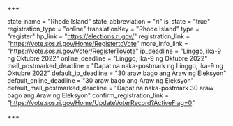 +++

state_name = "Rhode Island"
state_abbreviation = "ri"
is_state = "true"
registration_type = "online"
translationKey = "Rhode Island"
type = "register"
hp_link = "https://elections.ri.gov/"
registration_link = "https://vote.sos.ri.gov/Home/RegistertoVote"
more_info_link = "https://vote.sos.ri.gov/Voter/RegisterToVote"
ip_deadline = "Linggo, ika-9 ng Oktubre 2022"
online_deadline = "Linggo, ika-9 ng Oktubre 2022"
mail_postmarked_deadline = "Dapat na naka-postmark ng Linggo, ika-9 ng Oktubre 2022"
default_ip_deadline = "30 araw bago ang Araw ng Eleksyon"
default_online_deadline = "30 araw bago ang Araw ng Eleksyon"
default_mail_postmarked_deadline = "Dapat na naka-postmark  30 araw bago ang Araw ng Eleksyon"
confirm_registration_link = "https://vote.sos.ri.gov/Home/UpdateVoterRecord?ActiveFlag=0"

+++